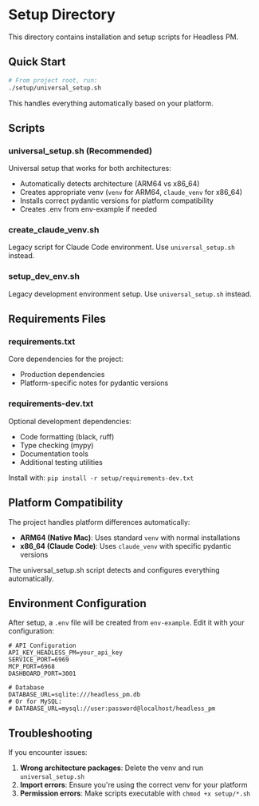 # Setup Directory

This directory contains installation and setup scripts for Headless PM.

## Quick Start

```bash
# From project root, run:
./setup/universal_setup.sh
```

This handles everything automatically based on your platform.

## Scripts

### universal_setup.sh (Recommended)
Universal setup that works for both architectures:
- Automatically detects architecture (ARM64 vs x86_64)
- Creates appropriate venv (`venv` for ARM64, `claude_venv` for x86_64)
- Installs correct pydantic versions for platform compatibility
- Creates .env from env-example if needed

### create_claude_venv.sh
Legacy script for Claude Code environment. Use `universal_setup.sh` instead.

### setup_dev_env.sh
Legacy development environment setup. Use `universal_setup.sh` instead.

## Requirements Files

### requirements.txt
Core dependencies for the project:
- Production dependencies
- Platform-specific notes for pydantic versions

### requirements-dev.txt
Optional development dependencies:
- Code formatting (black, ruff)
- Type checking (mypy)
- Documentation tools
- Additional testing utilities

Install with: `pip install -r setup/requirements-dev.txt`

## Platform Compatibility

The project handles platform differences automatically:

- **ARM64 (Native Mac)**: Uses standard `venv` with normal installations
- **x86_64 (Claude Code)**: Uses `claude_venv` with specific pydantic versions

The universal_setup.sh script detects and configures everything automatically.

## Environment Configuration

After setup, a `.env` file will be created from `env-example`. Edit it with your configuration:

```env
# API Configuration
API_KEY_HEADLESS_PM=your_api_key
SERVICE_PORT=6969
MCP_PORT=6968
DASHBOARD_PORT=3001

# Database
DATABASE_URL=sqlite:///headless_pm.db
# Or for MySQL:
# DATABASE_URL=mysql://user:password@localhost/headless_pm
```

## Troubleshooting

If you encounter issues:

1. **Wrong architecture packages**: Delete the venv and run `universal_setup.sh`
2. **Import errors**: Ensure you're using the correct venv for your platform
3. **Permission errors**: Make scripts executable with `chmod +x setup/*.sh`